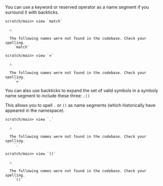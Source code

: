 You can use a keyword or reserved operator as a name segment if you surround it with backticks.

``` ucm :error
scratch/main> view `match`

  ⚠️
  
  The following names were not found in the codebase. Check your spelling.
    `match`

scratch/main> view `=`

  ⚠️
  
  The following names were not found in the codebase. Check your spelling.
    `=`

```

You can also use backticks to expand the set of valid symbols in a symboly name segment to include these three: `.()`

This allows you to spell `.` or `()` as name segments (which historically have appeared in the namespace).

``` ucm :error
scratch/main> view `.`

  ⚠️
  
  The following names were not found in the codebase. Check your spelling.
    `.`

scratch/main> view `()`

  ⚠️
  
  The following names were not found in the codebase. Check your spelling.
    `()`

```
